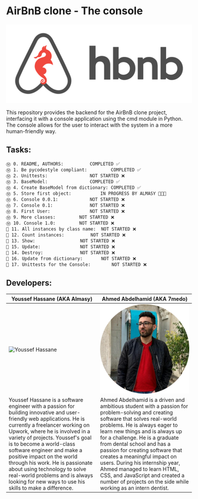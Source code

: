 # AirBnB clone - The console

![AirBnB Logo](https://github.com/Youssef-Hassane/AirBnB_clone/blob/master/images/65f4a1dd9c51265f49d0.png)

This repository provides the backend for the AirBnB clone project, 
interfacing it with a console application using the cmd module in Python.
The console allows for the user to interact with the system in a more human-friendly way.



## Tasks:
```
Ⓜ️ 0. README, AUTHORS:			COMPLETED ✅		
Ⓜ️ 1. Be pycodestyle compliant: 		COMPLETED ✅		
Ⓜ️ 2. Unittests: 				NOT STARTED ❌		
Ⓜ️ 3. BaseModel: 				COMPLETED ✅		
Ⓜ️ 4. Create BaseModel from dictionary:	COMPLETED ✅		
Ⓜ️ 5. Store first object: 			IN PROGRESS BY ALMASY 👨🏻‍💻
Ⓜ️ 6. Console 0.0.1:			NOT STARTED ❌		
Ⓜ️ 7. Console 0.1:				NOT STARTED ❌		
Ⓜ️ 8. First User:				NOT STARTED ❌		
Ⓜ️ 9. More classes:			NOT STARTED ❌		
Ⓜ️ 10. Console 1.0:			NOT STARTED ❌		
🚀 11. All instances by class name:	NOT STARTED ❌
🚀 12. Count instances: 			NOT STARTED ❌
🚀 13. Show: 				NOT STARTED ❌
🚀 15. Update: 				NOT STARTED ❌
🚀 14. Destroy: 				NOT STARTED ❌
🚀 16. Update from dictionary: 		NOT STARTED ❌
🚀 17. Unittests for the Console: 		NOT STARTED ❌
```

## Developers:

| **Youssef Hassane (AKA Almasy)** | **Ahmed Abdelhamid (AKA 7medo)** |
|---|---|
| ![Youssef Hassane](https://github.com/Youssef-Hassane/Screenshot/blob/main/img.png) | ![Ahmed Abdelhamid](https://github.com/Youssef-Hassane/Screenshot/blob/main/Screenshot%202023-11-11%20at%2012.42.16%20AM-fotor-2023111104736.png) |
| Youssef Hassane is a software engineer with a passion for building innovative and user-friendly web applications. He is currently a freelancer working on Upwork, where he is involved in a variety of projects. Youssef's goal is to become a world-class software engineer and make a positive impact on the world through his work. He is passionate about using technology to solve real-world problems and is always looking for new ways to use his skills to make a difference. | Ahmed Abdelhamid is a driven and ambitious student with a passion for problem-solving and creating software that solves real-world problems. He is always eager to learn new things and is always up for a challenge. He is a graduate from dental school and has a passion for creating software that creates a meaningful impact on users. During his internship year, Ahmed managed to learn HTML, CSS, and JavaScript and created a number of projects on the side while working as an intern dentist. |

